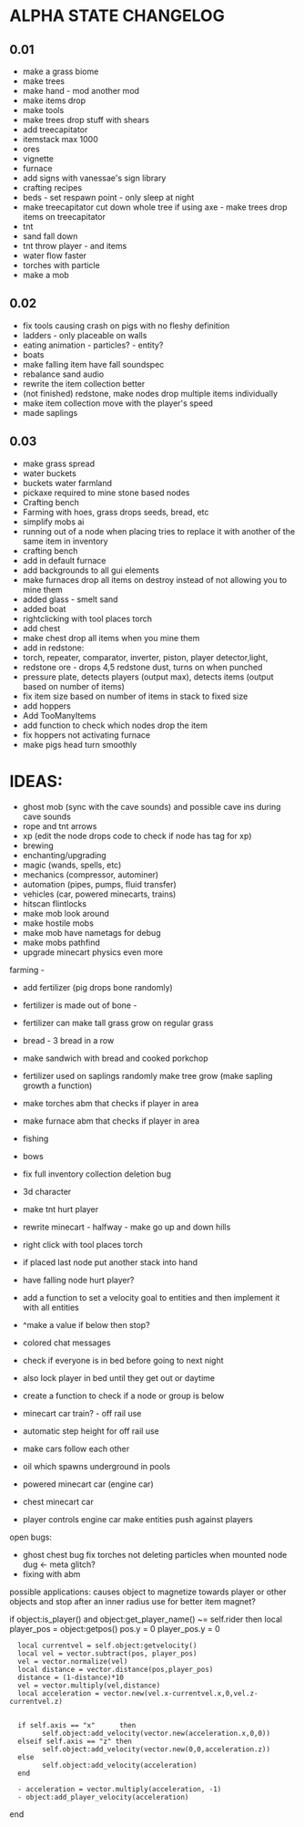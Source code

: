 # ALPHA STATE CHANGELOG
## 0.01
- make a grass biome
- make trees
- make hand - mod another mod
- make items drop
- make tools
- make trees drop stuff with shears
- add treecapitator
- itemstack max 1000
- ores
- vignette
- furnace
- add signs with vanessae's sign library
- crafting recipes
- beds - set respawn point - only sleep at night
- make treecapitator cut down whole tree if using axe - make trees drop items on treecapitator
- tnt
- sand fall down
- tnt throw player - and items
- water flow faster
- torches with particle
- make a mob

## 0.02
- fix tools causing crash on pigs with no fleshy definition
- ladders - only placeable on walls
- eating animation - particles? - entity?
- boats
- make falling item have fall soundspec
- rebalance sand audio
- rewrite the item collection better
- (not finished) redstone, make nodes drop multiple items individually
- make item collection move with the player's speed
- made saplings


## 0.03
- make grass spread
- water buckets
- buckets water farmland
- pickaxe required to mine stone based nodes
- Crafting bench
- Farming with hoes, grass drops seeds, bread, etc
- simplify mobs ai
- running out of a node when placing tries to replace it with another of the same item in inventory
- crafting bench
- add in default furnace
- add backgrounds to all gui elements
- make furnaces drop all items on destroy instead of not allowing you to mine them
- added glass - smelt sand
- added boat 
- rightclicking with tool places torch
- add chest
- make chest drop all items when you mine them
- add in redstone:
- torch, repeater, comparator, inverter, piston, player detector,light,
- redstone ore - drops 4,5 redstone dust, turns on when punched
- pressure plate, detects players (output max), detects items (output based on number of items)
- fix item size based on number of items in stack to fixed size
- add hoppers
- Add TooManyItems
- add function to check which nodes drop the item
- fix hoppers not activating furnace
- make pigs head turn smoothly




# IDEAS:
- ghost mob (sync with the cave sounds) and possible cave ins during cave sounds
- rope and tnt arrows
- xp (edit the node drops code to check if node has tag for xp)
- brewing
- enchanting/upgrading
- magic (wands, spells, etc)
- mechanics (compressor, autominer)
- automation (pipes, pumps, fluid  transfer)
- vehicles (car, powered minecarts, trains)
- hitscan flintlocks
- make mob look around
- make hostile mobs
- make mob have nametags for debug
- make mobs pathfind
- upgrade minecart physics even more 


farming - 
- add fertilizer (pig drops bone randomly) 
- fertilizer is made out of bone - 
- fertilizer can make tall grass grow on regular grass
- bread - 3 bread in a row
- make sandwich with bread and cooked porkchop
- fertilizer used on saplings randomly make tree grow (make sapling growth a function)

- make torches abm that checks if player in area
- make furnace abm that checks if player in area


- fishing
- bows
- fix full inventory collection deletion bug
- 3d character
- make tnt hurt player
- rewrite minecart - halfway - make go up and down hills
- right click with tool places torch
- if placed last node put another stack into hand
- have falling node hurt player?
- add a function to set a velocity goal to entities and then implement it with all entities
- ^make a value if below then stop?
- colored chat messages
- check if everyone is in bed before going to next night
- also lock player in bed until they get out or daytime
- create a function to check if a node or group is below


- minecart car train? - off rail use
- automatic step height for off rail use
- make cars follow each other
- oil which spawns underground in pools
- powered minecart car (engine car)
- chest minecart car
- player controls engine car
make entities push against players


open bugs:
- ghost chest bug
fix torches not deleting particles when mounted node dug <- meta glitch?
- fixing with abm



possible applications:
causes object to magnetize towards player or other objects and stop after an inner radius
use for better item magnet?

if object:is_player() and object:get_player_name() ~= self.rider then
      local player_pos = object:getpos()
      pos.y = 0
      player_pos.y = 0
      
      local currentvel = self.object:getvelocity()
      local vel = vector.subtract(pos, player_pos)
      vel = vector.normalize(vel)
      local distance = vector.distance(pos,player_pos)
      distance = (1-distance)*10
      vel = vector.multiply(vel,distance)
      local acceleration = vector.new(vel.x-currentvel.x,0,vel.z-currentvel.z)
      
      
      if self.axis == "x"      then
            self.object:add_velocity(vector.new(acceleration.x,0,0))
      elseif self.axis == "z" then
            self.object:add_velocity(vector.new(0,0,acceleration.z))
      else
            self.object:add_velocity(acceleration)
      end
      
      - acceleration = vector.multiply(acceleration, -1)
      - object:add_player_velocity(acceleration)
end
